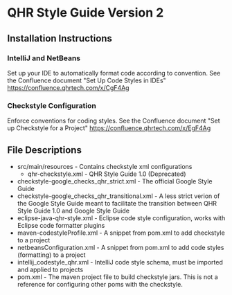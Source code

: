 # QHR Style Guide Version 2

## Installation Instructions

### IntelliJ and NetBeans
Set up your IDE to automatically format code according to convention. See the Confluence document "Set Up Code Styles in IDEs"
https://confluence.qhrtech.com/x/CgF4Ag

### Checkstyle Configuration
Enforce conventions for coding styles. See the Confluence document "Set up Checkstyle for a Project"
https://confluence.qhrtech.com/x/EgF4Ag


## File Descriptions
- src/main/resources - Contains checkstyle xml configurations
    - qhr-checkstyle.xml - QHR Style Guide 1.0 (Deprecated)
- checkstyle-google_checks_qhr_strict.xml - The official Google Style Guide
- checkstyle-google_checks_qhr_transitional.xml - A less strict verion of the Google Style Guide meant to facilitate the transition between QHR Style Guide 1.0 and Google Style Guide
- eclipse-java-qhr-style.xml - Eclipse code style configuration, works with Eclipse code formatter plugins
- maven-codestyleProfile.xml - A snippet from pom.xml to add checkstyle to a project
- netbeansConfiguration.xml - A snippet from pom.xml to add code styles (formatting) to a project
- intellij_codestyle_qhr.xml - IntelliJ code style schema, must be imported and applied to projects
- pom.xml - The maven project file to build checkstyle jars.  This is not a reference for configuring other poms with the checkstyle.

